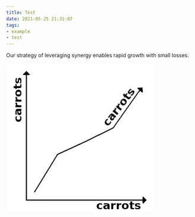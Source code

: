 ```yaml
---
title: Test
date: 2021-05-25 21:31:07
tags:
- example
- test
---
```


Our strategy of leveraging synergy enables rapid growth with small
losses.

![Projection for Next Quarter](Test/graph.png)
